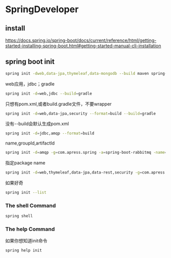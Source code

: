 # SpringDeveloper

## install
https://docs.spring.io/spring-boot/docs/current/reference/html/getting-started-installing-spring-boot.html#getting-started-manual-cli-installation

## spring boot init
```bash
spring init -dweb,data-jpa,thymeleaf,data-mongodb --build maven spring-boot-journal --force
```
web应用，jdbc；gradle
```bash
spring init -d=web,jdbc --build=gradle
```
只想有pom.xml,或者build.gradle文件，不要wrapper
```bash
spring init -d=web,data-jpa,security --format=build --build=gradle
```
没有--build会默认生成pom.xml
```bash
spring init -d=jdbc,amqp --format=build
```
name,groupId,artifactId
```bash
spring init -d=amqp -g=com.apress.spring -a=spring-boot-rabbitmq -name=spring-boot-rabbitmq
```
指定package name
```bash
spring init -d=web,thymeleaf,data-jpa,data-rest,security -g=com.apress.spring -a=spring-boot-journal-oauth --package-name=com.apress.spring -name=spring-boot-journal-oauth
```
如果好奇
```bash
spring init --list
```

###  The shell Command
```bash
spring shell
```

### The help Command
如果你想知道init命令
```bash
spring help init
```
